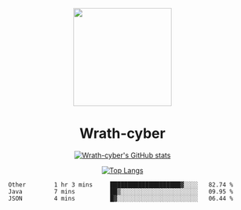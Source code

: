 <div align="center">
  <img src="https://avatars.githubusercontent.com/u/73003857?v=4" width="200px"/>
  <h1>Wrath-cyber</h1>

[![Wrath-cyber's GitHub stats](https://github-readme-stats.vercel.app/api?username=Wrath-cyber&show_icons=true&theme=synthwave)](https://github.com/anuraghazra/github-readme-stats)

[![Top Langs](https://github-readme-stats.vercel.app/api/top-langs/?username=Wrath-cyber&layout=compact&theme=synthwave)](https://github.com/Wrath-cyber/github-readme-stats)
 
<!--START_SECTION:waka-->
```text
Other        1 hr 3 mins     ████████████████████▓░░░░   82.74 % 
Java         7 mins          ██▒░░░░░░░░░░░░░░░░░░░░░░   09.95 % 
JSON         4 mins          █▓░░░░░░░░░░░░░░░░░░░░░░░   06.44 % 
```
<!--END_SECTION:waka-->
